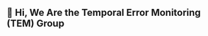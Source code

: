 ## 👋 Hi, We Are the Temporal Error Monitoring (TEM) Group
<!--
**TEM-Opus2020/TEM-Opus2020** is a ✨ _special_ ✨ repository because its `README.md` (this file) appears on your GitHub profile.

The Temporal Error Monitoring (TEM) Group investigates the neural mechanisms underlying temporal error processing across species.
By combining human EEG research at the Institute of Psychology, Polish Academy of Sciences (PAN) and rodent electrophysiology at NeuroPSI, Université Paris-Saclay, CNRS, we explore how the brain monitors and adapts to timing errors — shedding light on cognitive control, learning, and decision-making.

🔬 Research Focus

Cross-species experimental design and data acquisition

EEG and rodent electrophysiology preprocessing and advanced analysis

Comparative studies of temporal error dynamics in humans and rats

Integration of computational modeling and statistical methods to interpret neural data

🧠 Supervision and Leadership

Dr. Tadeusz W. Kononowicz
Principal Investigator
Expert in cognitive neuroscience, neural timing, and error monitoring

👩‍🔬 Team Members

Sena Nur Bilgin – Ph.D. Researcher

Dunia Giomo – Postdoctoral Researcher

Léa Le Barillier – Postdoctoral Researcher

🤝 Collaboration

Dr. Valérie Doyère – NeuroPSI, Université Paris-Saclay, CNRS
Specialist in cross-species comparative neuroscience

💡 Funding

This project is supported by the National Science Centre (NCN), Poland, under the OPUS Grant No. 2019/35/B/HS6/04389
Title: “Dynamics of Neuronal Processes Underlying Temporal Error Monitoring in Humans and Rats”

Would you like me to make a version with badges and links (e.g., ORCID, institutional pages, publication list, and GitHub repos) to make it look more like a professional open-science lab README? It can really help with visibility and attribution.

You said:
where is linkeding things?
ChatGPT said:

Excellent point — adding LinkedIn and other professional links (for lab visibility, researcher identification, and networking) will make your README much stronger.

Here’s an improved version of your README.md that includes LinkedIn, ORCID, institutional, and collaboration links placeholders — you can replace them with the actual URLs when ready:

👋 Hi, We Are the Temporal Error Monitoring (TEM) Group

The Temporal Error Monitoring (TEM) Group investigates the neural mechanisms underlying temporal error processing across species.
By combining human EEG research at the Institute of Psychology, Polish Academy of Sciences (PAN)
 and rodent electrophysiology at NeuroPSI, Université Paris-Saclay, CNRS
, we explore how the brain monitors and adapts to timing errors — providing insights into cognitive control, learning, and decision-making.

🔬 Research Focus

Cross-species experimental design and data acquisition

EEG and rodent electrophysiology preprocessing and advanced analysis

Comparative studies of temporal error dynamics in humans and rats

Integration of computational modeling and statistical methods to interpret neural data

🧠 Supervision and Leadership

Dr. Tadeusz W. Kononowicz

Principal Investigator
Expert in cognitive neuroscience, neural timing, and error monitoring
🔗 LinkedIn
 | ORCID

👩‍🔬 Team Members

Sena Nur Bilgin
 – Ph.D. Researcher
🔗 ORCID
 | Google Scholar
 | GitHub

Dunia Giomo
 – Postdoctoral Researcher
🔗 ORCID
 | Google Scholar

Léa Le Barillier
 – Postdoctoral Researcher
🔗 ORCID
 | Google Scholar

🤝 Collaboration

Dr. Valérie Doyère
 – NeuroPSI, Université Paris-Saclay, CNRS

Specialist in cross-species comparative neuroscience

💡 Funding

This project is supported by the National Science Centre (NCN), Poland, under the OPUS Grant No. 2019/35/B/HS6/04389
Title: “Dynamics of Neuronal Processes Underlying Temporal Error Monitoring in Humans and Rats”

📚 Citation and Code Use

Please follow repository-specific citation guidelines.
When using this project’s datasets, code, or analyses, cite the corresponding authors and associated publications listed in each repository.
<!--
